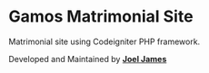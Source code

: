 # Gamos Matrimonial Site
Matrimonial site using Codeigniter PHP framework.

Developed and Maintained by **[Joel James](https://duckdev.com)**
